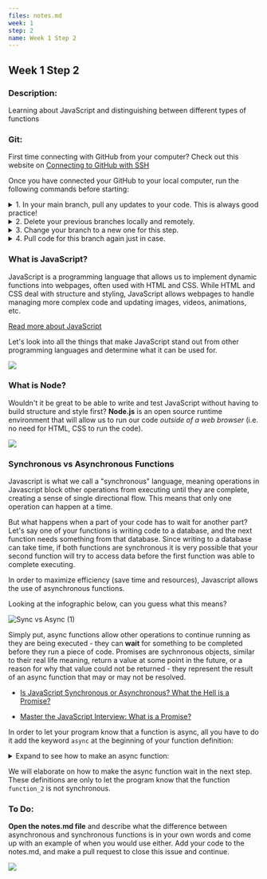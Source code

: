 ```yaml
---
files: notes.md
week: 1
step: 2
name: Week 1 Step 2
---
```


## Week 1 Step 2

### Description:
Learning about JavaScript and distinguishing between different types of functions

### Git:

First time connecting with GitHub from your computer? Check out this website on [Connecting to GitHub with SSH](https://docs.github.com/en/github/authenticating-to-github/connecting-to-github-with-ssh)

Once you have connected your GitHub to your local computer, run the following commands before starting:
<details>
  <summary>
  	1. In your main branch, pull any updates to your code. This is always good practice!
  </summary>
	
	git pull
</details>

<details>
  <summary>
  	2. Delete your previous branches locally and remotely.
  </summary>
	
	git branch -d [previousBranchName]
	git push origin --delete [previousBranchName]
</details>

<details>
  <summary>
  	3. Change your branch to a new one for this step.
  </summary>
	
	git checkout -b w1s2
</details>

<details>
  <summary>
  	4. Pull code for this branch again just in case.
  </summary>
	
	git pull
</details>

### What is JavaScript?

JavaScript is a programming language that allows us to implement dynamic functions into webpages, often used with HTML and CSS. While HTML and CSS deal with structure and styling, JavaScript allows webpages to handle managing more complex code and updating images, videos, animations, etc.

[Read more about JavaScript](https://developer.mozilla.org/en-US/docs/Learn/JavaScript/First_steps/What_is_JavaScript)

Let's look into all the things that make JavaScript stand out from other programming languages and determine what it can be used for.

![](https://miro.medium.com/max/800/1*bxEkHw1xewxOFjmGunb-Cw.png)

### What is Node?

Wouldn't it be great to be able to write and test JavaScript without having to build structure and style first? **Node.js** is an open source runtime environment that will allow us to run our code *outside of a web browser* (i.e. no need for HTML, CSS to run the code).

![](https://buddy.works/guides/covers/test-nodejs-app/share-nodejs-logo.png)

### Synchronous vs Asynchronous Functions

Javascript is what we call a "synchronous" language, meaning operations in Javascript block other operations from executing until they are complete, creating a sense of single directional flow. This means that only one operation can happen at a time.

But what happens when a part of your code has to wait for another part? Let's say one of your functions is writing code to a database, and the next function needs something from that database. Since writing to a database can take time, if both functions are synchronous it is very possible that your second function will try to access data before the first function was able to complete executing.

In order to maximize efficiency (save time and resources), Javascript allows the use of asynchronous functions.

Looking at the infographic below, can you guess what this means?

![Sync vs Async (1)](https://user-images.githubusercontent.com/28051494/109278268-31a79780-77cd-11eb-927f-796a83eca9b1.png)

Simply put, async functions allow other operations to continue running as they are being executed - they can **wait** for something to be completed before they run a piece of code. Promises are sychnronous objects, similar to their real life meaning, return a value at some point in the future, or a reason for why that value could not be returned - they represent the result of an async function that may or may not be resolved.

* [Is JavaScript Synchronous or Asynchronous? What the Hell is a Promise?](https://developer.mozilla.org/en-US/docs/Web/JavaScript/Reference/Global_Objects/Promise)

* [Master the JavaScript Interview: What is a Promise?](https://medium.com/better-programming/is-javascript-synchronous-or-asynchronous-what-the-hell-is-a-promise-7aa9dd8f3bfb)

In order to let your program know that a function is async, all you have to do it add the keyword `async` at the beginning of your function definition:

<details>
  <summary>Expand to see how to make an async function:</summary>

	function synchronous_function() {
		// ....contents....
	}

	async function asynchronous_function() {
		// ....contents....
	}
</details>

We will elaborate on how to make the async function wait in the next step. These definitions are only to let the program know that the function `function_2` is not synchronous.

### To Do:

**Open the notes.md file** and describe what the difference between asynchronous and synchronous functions is in your own words and come up with an example of when you would use either. Add your code to the notes.md, and make a pull request to close this issue and continue.

![](https://media.giphy.com/media/LmNwrBhejkK9EFP504/giphy.gif)
